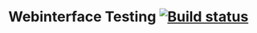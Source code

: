 # Webinterface Testing [![Build status](https://ci.appveyor.com/api/projects/status/75no2n2txthp6ade?svg=true)](https://ci.appveyor.com/project/IlyaaIvanovv/2-1-webinterface-testing)